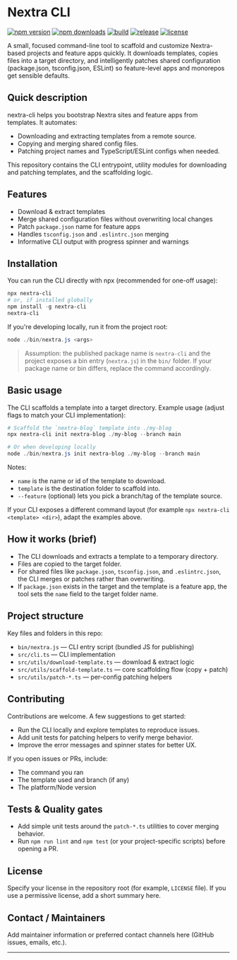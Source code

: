 # Nextra CLI

[![npm version](https://img.shields.io/npm/v/nextra-cli.svg)](https://www.npmjs.com/package/nextra-cli) [![npm downloads](https://img.shields.io/npm/dm/nextra-cli.svg)](https://www.npmjs.com/package/nextra-cli) [![build](https://github.com/George-Acquah/nextra-cli/actions/workflows/ci.yml/badge.svg)](https://github.com/George-Acquah/nextra-cli/actions) [![release](https://img.shields.io/github/v/release/George-Acquah/nextra-cli.svg)](https://github.com/George-Acquah/nextra-cli/releases/latest) [![license](https://img.shields.io/github/license/George-Acquah/nextra-cli.svg)](LICENSE)

A small, focused command-line tool to scaffold and customize Nextra-based projects and feature apps quickly. It downloads templates, copies files into a target directory, and intelligently patches shared configuration (package.json, tsconfig.json, ESLint) so feature-level apps and monorepos get sensible defaults.

## Quick description

nextra-cli helps you bootstrap Nextra sites and feature apps from templates. It automates:

- Downloading and extracting templates from a remote source.
- Copying and merging shared config files.
- Patching project names and TypeScript/ESLint configs when needed.

This repository contains the CLI entrypoint, utility modules for downloading and patching templates, and the scaffolding logic.

## Features

- Download & extract templates
- Merge shared configuration files without overwriting local changes
- Patch `package.json` name for feature apps
- Handles `tsconfig.json` and `.eslintrc.json` merging
- Informative CLI output with progress spinner and warnings

## Installation

You can run the CLI directly with npx (recommended for one-off usage):

```powershell
npx nextra-cli
# or, if installed globally
npm install -g nextra-cli
nextra-cli
```

If you're developing locally, run it from the project root:

```powershell
node ./bin/nextra.js <args>
```

> Assumption: the published package name is `nextra-cli` and the project exposes a bin entry (`nextra.js`) in the `bin/` folder. If your package name or bin differs, replace the command accordingly.

## Basic usage

The CLI scaffolds a template into a target directory. Example usage (adjust flags to match your CLI implementation):

```powershell
# Scaffold the `nextra-blog` template into ./my-blog
npx nextra-cli init nextra-blog ./my-blog --branch main

# Or when developing locally
node ./bin/nextra.js init nextra-blog ./my-blog --branch main
```

Notes:

- `name` is the name or id of the template to download.
- `template` is the destination folder to scaffold into.
- `--feature` (optional) lets you pick a branch/tag of the template source.

If your CLI exposes a different command layout (for example `npx nextra-cli <template> <dir>`), adapt the examples above.

## How it works (brief)

- The CLI downloads and extracts a template to a temporary directory.
- Files are copied to the target folder.
- For shared files like `package.json`, `tsconfig.json`, and `.eslintrc.json`, the CLI merges or patches rather than overwriting.
- If `package.json` exists in the target and the template is a feature app, the tool sets the `name` field to the target folder name.

## Project structure

Key files and folders in this repo:

- `bin/nextra.js` — CLI entry script (bundled JS for publishing)
- `src/cli.ts` — CLI implementation
- `src/utils/download-template.ts` — download & extract logic
- `src/utils/scaffold-template.ts` — core scaffolding flow (copy + patch)
- `src/utils/patch-*.ts` — per-config patching helpers

## Contributing

Contributions are welcome. A few suggestions to get started:

- Run the CLI locally and explore templates to reproduce issues.
- Add unit tests for patching helpers to verify merge behavior.
- Improve the error messages and spinner states for better UX.

If you open issues or PRs, include:

- The command you ran
- The template used and branch (if any)
- The platform/Node version

## Tests & Quality gates

- Add simple unit tests around the `patch-*.ts` utilities to cover merging behavior.
- Run `npm run lint` and `npm test` (or your project-specific scripts) before opening a PR.

## License

Specify your license in the repository root (for example, `LICENSE` file). If you use a permissive license, add a short summary here.

## Contact / Maintainers

Add maintainer information or preferred contact channels here (GitHub issues, emails, etc.).

---
